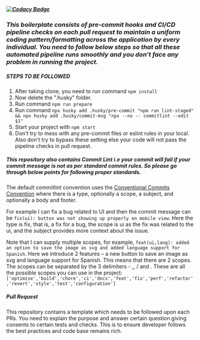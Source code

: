 ***[![Codacy Badge](https://app.codacy.com/project/badge/Grade/1ca453eccceb4692bddc084c47697c60)](https://www.codacy.com/gh/kushagra-aglowid/boilerplate/dashboard?utm_source=github.com&amp;utm_medium=referral&amp;utm_content=kushagra-aglowid/boilerplate&amp;utm_campaign=Badge_Grade)***
### *This boilerplate consists of pre-commit hooks and CI/CD pipeline checks on each pull request to maintain a uniform coding pattern/formatting across the application by every individual. You need to follow below steps so that all these automated pipeline runs smoothly and you don’t face any problem in running the project.*

##### STEPS TO BE FOLLOWED

1. After taking clone, you need to run command `npm install`
2. Now delete the ".husky" folder.
3. Run command `npm run prepare`
4. Run command `npx husky add .husky/pre-commit "npm run lint-staged" && npx husky add .husky/commit-msg "npx --no -- commitlint --edit $1"`
5. Start your project with `npm start`
6. Don't try to mess with any pre-commit files or eslint rules in your local. Also don't try to bypass these setting else your code will not pass the pipeline checks in pull request.

##### This repository also contains Commit Lint i.e your commit will fail if your commit message is not as per standard commit rules. So please go through below points for following proper standards.

The default commitlint convention uses the [Conventional Commits Convention](https://www.conventionalcommits.org/en/v1.0.0/) where there is a type, optionally a scope, a subject, and optionally a body and footer.

For example I can fix a bug related to UI and then the commit message can be `fix(ui): button was not showing up properly on mobile view`. Here the type is fix, that is, a fix for a bug, the scope is ui as the fix was related to the ui, and the subject provides more context about the issue.

Note that I can supply multiple scopes, for example, `feat(ui,lang): added an option to save the image as svg and added language support for Spanish`. Here we introduce 2 features – a new button to save an image as svg and language support for Spanish. This means that there are 2 scopes. The scopes can be separated by the 3 delimiters - ,, / and \.
These are all the possible scopes you can use in the project: `['optimise','build','chore','ci','docs','feat','fix','perf','refactor','revert','style','test','configuration']`

##### Pull Request 
This repository contains a template which needs to be followed upon each PRs. You need to explain the purpose and answer certain question giving consents to certain tests and checks. This is to ensure developer follows the best practices and code base remains rich.
